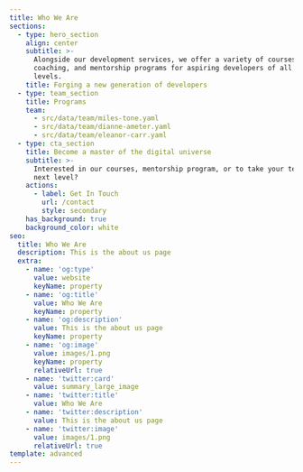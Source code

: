 ```yaml
---
title: Who We Are
sections:
  - type: hero_section
    align: center
    subtitle: >-
      Alongside our development services, we offer a variety of courses,
      coaching, and mentorship programs for aspiring developers of all skill
      levels.
    title: Forging a new generation of developers
  - type: team_section
    title: Programs
    team:
      - src/data/team/miles-tone.yaml
      - src/data/team/dianne-ameter.yaml
      - src/data/team/eleanor-carr.yaml
  - type: cta_section
    title: Become a master of the digital universe
    subtitle: >-
      Interested in our courses, mentorship program, or to take your team to the
      next level?
    actions:
      - label: Get In Touch
        url: /contact
        style: secondary
    has_background: true
    background_color: white
seo:
  title: Who We Are
  description: This is the about us page
  extra:
    - name: 'og:type'
      value: website
      keyName: property
    - name: 'og:title'
      value: Who We Are
      keyName: property
    - name: 'og:description'
      value: This is the about us page
      keyName: property
    - name: 'og:image'
      value: images/1.png
      keyName: property
      relativeUrl: true
    - name: 'twitter:card'
      value: summary_large_image
    - name: 'twitter:title'
      value: Who We Are
    - name: 'twitter:description'
      value: This is the about us page
    - name: 'twitter:image'
      value: images/1.png
      relativeUrl: true
template: advanced
---
```

